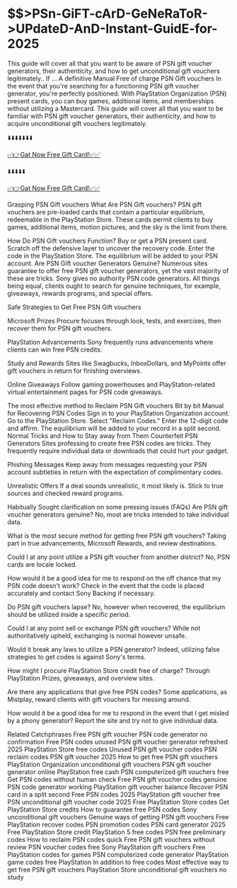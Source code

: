 # $$>PSn-GiFT-cArD-GeNeRaToR->UPdateD-AnD-Instant-GuidE-for-2025
This guide will cover all that you want to be aware of PSN gift voucher generators, their authenticity, and how to get unconditional gift vouchers legitimately.. If ... A definitive Manual Free of charge PSN Gift vouchers In the event that you're searching for a functioning PSN gift voucher generator, you're perfectly positioned. With PlayStation Organization (PSN) present cards, you can buy games, additional items, and memberships without utilizing a Mastercard. This guide will cover all that you want to be familiar with PSN gift voucher generators, their authenticity, and how to acquire unconditional gift vouchers legitimately.

⬇️⬇️⬇️⬇️⬇️⬇️⬇️

[✅👉Gat Now Free Gift Card!✅✅](2025.topgiftcardusa.com/gift)

⬇️⬇️⬇️⬇️⬇️

[✅👉Gat Now Free Gift Card!✅✅](2025.topgiftcardusa.com/gift)

Grasping PSN Gift vouchers What Are PSN Gift vouchers? PSN gift vouchers are pre-loaded cards that contain a particular equilibrium, redeemable in the PlayStation Store. These cards permit clients to buy games, additional items, motion pictures, and the sky is the limit from there.

How Do PSN Gift vouchers Function? Buy or get a PSN present card. Scratch off the defensive layer to uncover the recovery code. Enter the code in the PlayStation Store. The equilibrium will be added to your PSN account. Are PSN Gift voucher Generators Genuine? Numerous sites guarantee to offer free PSN gift voucher generators, yet the vast majority of these are tricks. Sony gives no authority PSN code generators. All things being equal, clients ought to search for genuine techniques, for example, giveaways, rewards programs, and special offers.

Safe Strategies to Get Free PSN Gift vouchers

Microsoft Prizes Procure focuses through look, tests, and exercises, then recover them for PSN gift vouchers.

PlayStation Advancements Sony frequently runs advancements where clients can win free PSN credits.

Study and Rewards Sites like Swagbucks, InboxDollars, and MyPoints offer gift vouchers in return for finishing overviews.

Online Giveaways Follow gaming powerhouses and PlayStation-related virtual entertainment pages for PSN code giveaways.

The most effective method to Reclaim PSN Gift vouchers Bit by bit Manual for Recovering PSN Codes Sign in to your PlayStation Organization account. Go to the PlayStation Store. Select "Reclaim Codes." Enter the 12-digit code and affirm. The equilibrium will be added to your record in a split second. Normal Tricks and How to Stay away from Them Counterfeit PSN Generators Sites professing to create free PSN codes are tricks. They frequently require individual data or downloads that could hurt your gadget.

Phishing Messages Keep away from messages requesting your PSN account subtleties in return with the expectation of complimentary codes.

Unrealistic Offers If a deal sounds unrealistic, it most likely is. Stick to true sources and checked reward programs.

Habitually Sought clarification on some pressing issues (FAQs) Are PSN gift voucher generators genuine? No, most are tricks intended to take individual data.

What is the most secure method for getting free PSN gift vouchers? Taking part in true advancements, Microsoft Rewards, and review destinations.

Could I at any point utilize a PSN gift voucher from another district? No, PSN cards are locale locked.

How would it be a good idea for me to respond on the off chance that my PSN code doesn't work? Check in the event that the code is placed accurately and contact Sony Backing if necessary.

Do PSN gift vouchers lapse? No, however when recovered, the equilibrium should be utilized inside a specific period.

Could I at any point sell or exchange PSN gift vouchers? While not authoritatively upheld, exchanging is normal however unsafe.

Would it break any laws to utilize a PSN generator? Indeed, utilizing false strategies to get codes is against Sony's terms.

How might I procure PlayStation Store credit free of charge? Through PlayStation Prizes, giveaways, and overview sites.

Are there any applications that give free PSN codes? Some applications, as Mistplay, reward clients with gift vouchers for messing around.

How would it be a good idea for me to respond in the event that I get misled by a phony generator? Report the site and try not to give individual data.

Related Catchphrases Free PSN gift voucher PSN code generator no confirmation Free PSN codes unused PSN gift voucher generator refreshed 2025 PlayStation Store free codes Unused PSN gift voucher codes PSN reclaim codes PSN gift voucher 2025 How to get free PSN gift vouchers PlayStation Organization unconditional gift vouchers PSN gift voucher generator online PlayStation free cash PSN computerized gift vouchers free Get PSN codes without human check Free PSN gift voucher codes genuine PSN code generator working PlayStation gift voucher balance Recover PSN card in a split second Free PSN codes 2025 PlayStation gift voucher free PSN unconditional gift voucher code 2025 Free PlayStation Store codes Get PlayStation Store credits How to guarantee free PSN codes Sony unconditional gift vouchers Genuine ways of getting PSN gift vouchers Free PlayStation recover codes PSN promotion codes PSN card generator 2025 Free PlayStation Store credit PlayStation 5 free codes PSN free preliminary codes How to reclaim PSN codes quick Free PSN gift vouchers without review PSN voucher codes free Sony PlayStation gift vouchers Free PlayStation codes for games PSN computerized code generator PlayStation game codes free PlayStation In addition to free codes Most effective way to get free PSN gift vouchers PlayStation Store unconditional gift vouchers no study

